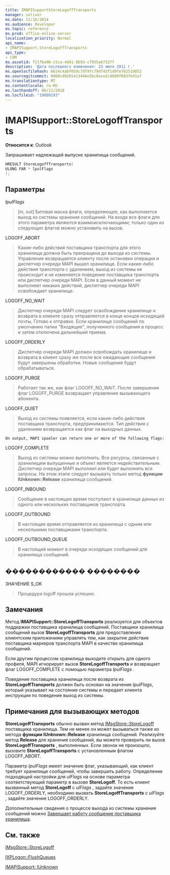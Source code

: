 ```yaml
---
title: IMAPISupportStoreLogoffTransports
manager: soliver
ms.date: 11/16/2014
ms.audience: Developer
ms.topic: reference
ms.prod: office-online-server
localization_priority: Normal
api_name:
- IMAPISupport.StoreLogoffTransports
api_type:
- COM
ms.assetid: f21fba96-c5ca-4d41-9b93-c7955ab7327f
description: 'Дата последнего изменения: 23 июля 2011 г.'
ms.openlocfilehash: 6624c4abf05dc7df9fc79df43f1d0fe76251d052
ms.sourcegitcommit: 9d60cd82b5413446e5bc8ace2cd689f683fb41a7
ms.translationtype: MT
ms.contentlocale: ru-RU
ms.lasthandoff: 06/11/2018
ms.locfileid: "19809193"
---
```

# <a name="imapisupportstorelogofftransports"></a>IMAPISupport::StoreLogoffTransports

  
  
**Относится к**: Outlook 
  
Запрашивает надлежащей выпуске хранилища сообщений.
  
```cpp
HRESULT StoreLogoffTransports(
ULONG FAR * lpulFlags
);
```

## <a name="parameters"></a>Параметры

 _lpulFlags_
  
> [in, out] Битовая маска флаги, определяющее, как выполняется выход из системы хранения сообщений. На входе все флаги для этого параметра являются взаимоисключающими; только один из следующих флагов можно установить на вызов.
    
LOGOFF_ABORT 
  
> Какие-либо действия поставщика транспорта для этого хранилища должна быть прекращена до выхода из системы. Управление возвращается клиенту после остановки операции и диспетчер очереди MAPI вышел хранилище. Если какие-либо действия транспорта с удалением, выход из системы не происходит и не изменяется поведение поставщика транспорта или диспетчер очереди MAPI. Если в данный момент не выполняет никаких действий, диспетчер очереди MAPI освобождает хранилище. 
    
LOGOFF_NO_WAIT 
  
> Диспетчер очереди MAPI следует освобождение хранилище и возврата в клиенте сразу отправляется в конце концов исходящей почты, Готово к отправке. Если хранилище сообщений по умолчанию папки "Входящие", полученного сообщения в процесс и затем отключена дальнейший приема. 
    
LOGOFF_ORDERLY 
  
> Диспетчер очереди MAPI должен освобождать хранилище и возврата в клиент сразу же после все ожидающие сообщения будут завершены обработки. Новые сообщения будут обрабатываться. 
    
LOGOFF_PURGE 
  
> Работает так же, как флаг LOGOFF_NO_WAIT. После завершения флаг LOGOFF_PURGE возвращает управление вызывающего абонента. 
    
LOGOFF_QUIET 
  
> Выход из системы появляется, если какие-либо действия поставщика транспорта, предпринимаются. Тип действия с удалением возвращается как флаг на выходных данных.
    
    On output, MAPI spooler can return one or more of the following flags:
    
LOGOFF_COMPLETE 
  
> Выход из системы можно выполнить. Все ресурсы, связанные с хранилищем выпущенные и объект является недействительным. Диспетчер очереди MAPI выполнил или будет выполнять все запросы. На этом этапе следует вызывать только метод **функции IUnknown::Release** хранилища сообщений. 
    
LOGOFF_INBOUND 
  
> Сообщение в настоящее время поступают в хранилище данных из одного или нескольких поставщиков транспорта. 
    
LOGOFF_OUTBOUND 
  
> В настоящее время отправляется из хранилища с одним или несколькими поставщиками транспорта. 
    
LOGOFF_OUTBOUND_QUEUE 
  
> В настоящий момент в очереди исходящих сообщений для хранилища сообщений.
    
## <a name="return-value"></a>������������ ��������

ЗНАЧЕНИЕ S_OK 
  
> Процедура logoff прошла успешно.
    
## <a name="remarks"></a>Замечания

Метод **IMAPISupport::StoreLogoffTransports** реализуется для объектов поддержки поставщика хранилища сообщений. Поставщики хранилища сообщений вызов **StoreLogoffTransports** для предоставления клиентским приложениям управлять тем, как закрытие действие поставщика маркеров транспорта MAPI в качестве хранилища сообщений. 
  
Если другим процессом хранилища выходите открыть для одного профиля, MAPI игнорирует вызов **StoreLogoffTransports** и возвращает флаг LOGOFF_COMPLETE с помощью параметра _lpulFlags_ . 
  
Поведение поставщика хранилища после возврата из **StoreLogoffTransports** должен быть основан на значение _lpulFlags_, который указывает на состояние системы и передает клиента инструкции по поведение выход из системы. 
  
## <a name="notes-to-callers"></a>Примечания для вызывающих методов

 **StoreLogoffTransports** обычно вызван метод [IMsgStore::StoreLogoff](imsgstore-storelogoff.md) поставщика хранилища. Тем не менее он может вызываться также из метода **функции IUnknown::Release** хранилища сообщений. Реализуйте метод **Release** для хранения сообщений, вы можете проверить ли вызов **StoreLogoffTransports** , выполненных. Если звонок не произошло, вызовите **StoreLogoffTransports** с установленным флагом LOGOFF_ABORT. 
  
Параметр _lpulFlags_ имеет значение флаг, указывающий, как клиент требует хранилище сообщений, чтобы завершить работу. Определение подходящей настройки для _ulFlags_ на основе параметра соответствующий параметр в вызове **StoreLogoff**. То есть клиент вызванный метод **StoreLogoff** с _ulFlags_ , задайте значение LOGOFF_ORDERLY, необходимо вызвать **StoreLogoffTransports** с _ulFlags_ , задайте значение LOGOFF_ORDERLY. 
  
Дополнительные сведения о процессе выхода из системы хранения сообщений можно [Завершает работу сообщение поставщика хранилища](shutting-down-a-message-store-provider.md).
  
## <a name="see-also"></a>См. также



[IMsgStore::StoreLogoff](imsgstore-storelogoff.md)
  
[IXPLogon::FlushQueues](ixplogon-flushqueues.md)
  
[IMAPISupport: IUnknown](imapisupportiunknown.md)

